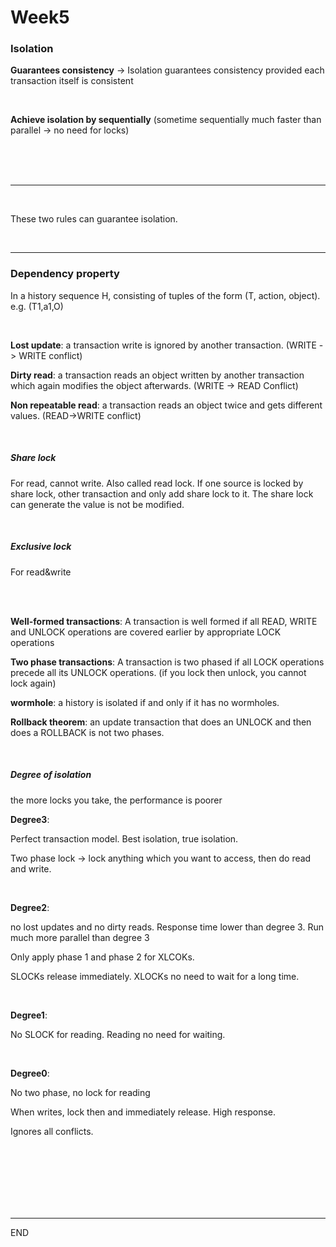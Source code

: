 # Week5

### Isolation

**Guarantees consistency** ->  Isolation guarantees consistency provided each transaction itself is consistent

<br />

**Achieve isolation by sequentially** (sometime sequentially much faster than parallel -> no need for locks) 

<br />

<br />

<br />



---



<br />

These two rules can guarantee isolation.

<br />

---

### Dependency property

In a history sequence H, consisting of tuples of the form (T, action, object).  e.g. 	(T1,a1,O)

<br />

**Lost update**: a transaction write is ignored by another transaction. (WRITE
-> WRITE conflict)

**Dirty read**: a transaction reads an object written by another transaction which again modifies the object afterwards. (WRITE -> READ Conflict)

**Non repeatable read**: a transaction reads an object twice and gets different values. (READ->WRITE conflict)

<br />

##### Share lock

For read, cannot write. Also called read lock. If one source is locked by share lock, other transaction and only add share lock to it. The share lock can generate the value is not be modified.

<br />

##### Exclusive lock

For read&write

<br />

<br />

**Well-formed transactions**: A transaction is well formed if all READ, WRITE and UNLOCK
operations are covered earlier by appropriate LOCK operations

**Two phase transactions**: A transaction is two phased if all LOCK operations precede
all its UNLOCK operations. (if you lock then unlock, you cannot lock again)

**wormhole**: a history is isolated if and only if it has no wormholes.

**Rollback theorem**: an update transaction that does an UNLOCK and then does a ROLLBACK is not two phases.

<br />

##### Degree of isolation

the more locks you take, the performance is poorer

**Degree3**:

Perfect transaction model. Best isolation, true isolation. 

Two phase lock -> lock anything which you want to access, then do read and write.

<br />

**Degree2**:

no lost updates and no dirty reads. Response time lower than degree 3. Run much more parallel than degree 3

Only apply phase 1 and phase 2 for XLCOKs.

SLOCKs release immediately. XLOCKs no need to wait for a long time.



<br />

**Degree1**:

No SLOCK for reading. Reading no need for waiting.

<br />

**Degree0**:

No two phase, no lock for reading

When writes, lock then and immediately release. High response.

Ignores all conflicts.

<br />

<br />

<br />

<br />

<br />

<br />

---

END